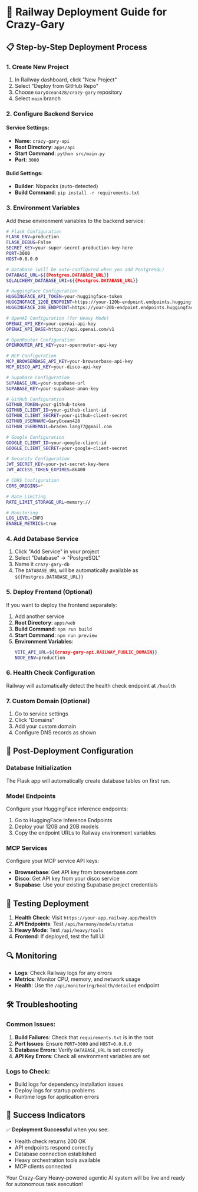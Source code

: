 # 🚀 Railway Deployment Guide for Crazy-Gary

## 📋 **Step-by-Step Deployment Process**

### **1. Create New Project**
1. In Railway dashboard, click "New Project"
2. Select "Deploy from GitHub Repo"
3. Choose `GaryOcean428/crazy-gary` repository
4. Select `main` branch

### **2. Configure Backend Service**

#### **Service Settings:**
- **Name**: `crazy-gary-api`
- **Root Directory**: `apps/api`
- **Start Command**: `python src/main.py`
- **Port**: `3000`

#### **Build Settings:**
- **Builder**: Nixpacks (auto-detected)
- **Build Command**: `pip install -r requirements.txt`

### **3. Environment Variables**

Add these environment variables to the backend service:

```bash
# Flask Configuration
FLASK_ENV=production
FLASK_DEBUG=False
SECRET_KEY=your-super-secret-production-key-here
PORT=3000
HOST=0.0.0.0

# Database (will be auto-configured when you add PostgreSQL)
DATABASE_URL=${{Postgres.DATABASE_URL}}
SQLALCHEMY_DATABASE_URI=${{Postgres.DATABASE_URL}}

# HuggingFace Configuration
HUGGINGFACE_API_TOKEN=your-huggingface-token
HUGGINGFACE_120B_ENDPOINT=https://your-120b-endpoint.endpoints.huggingface.cloud
HUGGINGFACE_20B_ENDPOINT=https://your-20b-endpoint.endpoints.huggingface.cloud

# OpenAI Configuration (for Heavy Mode)
OPENAI_API_KEY=your-openai-api-key
OPENAI_API_BASE=https://api.openai.com/v1

# OpenRouter Configuration
OPENROUTER_API_KEY=your-openrouter-api-key

# MCP Configuration
MCP_BROWSERBASE_API_KEY=your-browserbase-api-key
MCP_DISCO_API_KEY=your-disco-api-key

# Supabase Configuration
SUPABASE_URL=your-supabase-url
SUPABASE_KEY=your-supabase-anon-key

# GitHub Configuration
GITHUB_TOKEN=your-github-token
GITHUB_CLIENT_ID=your-github-client-id
GITHUB_CLIENT_SECRET=your-github-client-secret
GITHUB_USERNAME=GaryOcean428
GITHUB_USEREMAIL=braden.lang77@gmail.com

# Google Configuration
GOOGLE_CLIENT_ID=your-google-client-id
GOOGLE_CLIENT_SECRET=your-google-client-secret

# Security Configuration
JWT_SECRET_KEY=your-jwt-secret-key-here
JWT_ACCESS_TOKEN_EXPIRES=86400

# CORS Configuration
CORS_ORIGINS=*

# Rate Limiting
RATE_LIMIT_STORAGE_URL=memory://

# Monitoring
LOG_LEVEL=INFO
ENABLE_METRICS=true
```

### **4. Add Database Service**
1. Click "Add Service" in your project
2. Select "Database" → "PostgreSQL"
3. Name it `crazy-gary-db`
4. The `DATABASE_URL` will be automatically available as `${{Postgres.DATABASE_URL}}`

### **5. Deploy Frontend (Optional)**
If you want to deploy the frontend separately:

1. Add another service
2. **Root Directory**: `apps/web`
3. **Build Command**: `npm run build`
4. **Start Command**: `npm run preview`
5. **Environment Variables**:
   ```bash
   VITE_API_URL=${{crazy-gary-api.RAILWAY_PUBLIC_DOMAIN}}
   NODE_ENV=production
   ```

### **6. Health Check Configuration**
Railway will automatically detect the health check endpoint at `/health`

### **7. Custom Domain (Optional)**
1. Go to service settings
2. Click "Domains"
3. Add your custom domain
4. Configure DNS records as shown

## 🔧 **Post-Deployment Configuration**

### **Database Initialization**
The Flask app will automatically create database tables on first run.

### **Model Endpoints**
Configure your HuggingFace inference endpoints:
1. Go to HuggingFace Inference Endpoints
2. Deploy your 120B and 20B models
3. Copy the endpoint URLs to Railway environment variables

### **MCP Services**
Configure your MCP service API keys:
- **Browserbase**: Get API key from browserbase.com
- **Disco**: Get API key from your disco service
- **Supabase**: Use your existing Supabase project credentials

## 🚀 **Testing Deployment**

1. **Health Check**: Visit `https://your-app.railway.app/health`
2. **API Endpoints**: Test `/api/harmony/models/status`
3. **Heavy Mode**: Test `/api/heavy/tools`
4. **Frontend**: If deployed, test the full UI

## 🔍 **Monitoring**

- **Logs**: Check Railway logs for any errors
- **Metrics**: Monitor CPU, memory, and network usage
- **Health**: Use the `/api/monitoring/health/detailed` endpoint

## 🛠️ **Troubleshooting**

### **Common Issues:**
1. **Build Failures**: Check that `requirements.txt` is in the root
2. **Port Issues**: Ensure `PORT=3000` and `HOST=0.0.0.0`
3. **Database Errors**: Verify `DATABASE_URL` is set correctly
4. **API Key Errors**: Check all environment variables are set

### **Logs to Check:**
- Build logs for dependency installation issues
- Deploy logs for startup problems
- Runtime logs for application errors

## 🎯 **Success Indicators**

✅ **Deployment Successful** when you see:
- Health check returns 200 OK
- API endpoints respond correctly
- Database connection established
- Heavy orchestration tools available
- MCP clients connected

Your Crazy-Gary Heavy-powered agentic AI system will be live and ready for autonomous task execution!


